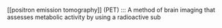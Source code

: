 [[positron emission tomography]] (PET) ::: A method of brain imaging that assesses metabolic activity by using a radioactive sub
<!--SR:!2025-02-07,3,265!2000-01-01,1,250-->